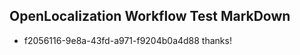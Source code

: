 ## OpenLocalization Workflow Test MarkDown
* f2056116-9e8a-43fd-a971-f9204b0a4d88 thanks!

<!--HONumber=Jul16_HO4-->


